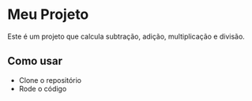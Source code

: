 # Meu Projeto
Este é um projeto que calcula subtração, adição, multiplicação e divisão.

## Como usar
- Clone o repositório
- Rode o código
